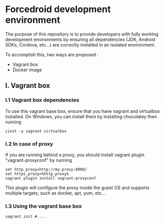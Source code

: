 # Forcedroid development environment

The purpose of this repository is to provide developers with fully working development environments by ensuring all dependencies (JDK, Android SDKs, Cordova, etc...) are correctly installed in an isolated environment.

To accomplish this, two ways are proposed :
 * Vagrant box
 * Docker image
 
## I. Vagrant box

### I.1 Vagrant box dependencies

To use this vagrant base box, ensure that you have vagrant and virtualbox installed.
On Windows, you can install them by installing chocolatey then running

```
cinst -y vagrant virtualbox
```

### I.2 In case of proxy

If you are running behind a proxy, you should install vagrant plugin "vagrant-proxyconf" by running
```
set http_proxy=http://my.proxy:8080/
set https_proxy=%http_proxy%
vagrant plugin install vagrant-proxyconf
```

This plugin will configure the proxy inside the guest OS and supports multiple targets, such as docker, apt, yum, etc...

### I.3 Using the vagrant base box

```
vagrant init #....
```